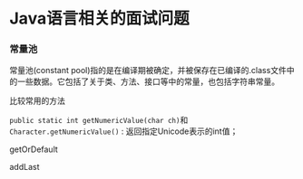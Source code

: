 # Java语言相关的面试问题

### 常量池 <a id="&#x5E38;&#x91CF;&#x6C60;&#x7B80;&#x5355;&#x8BF4;&#x660E;"></a>

常量池\(constant pool\)指的是在编译期被确定，并被保存在已编译的.class文件中的一些数据。它包括了关于类、方法、接口等中的常量，也包括字符串常量。



比较常用的方法

`public static int getNumericValue(char ch)`和`Character.getNumericValue()` : 返回指定Unicode表示的int值；

getOrDefault

addLast

